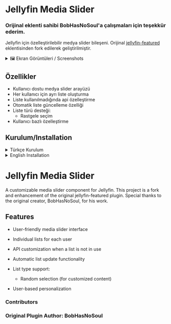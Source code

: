 # Jellyfin Media Slider


### Orijinal eklenti sahibi BobHasNoSoul'a çalışmaları için teşekkür ederim.

Jellyfin için özelleştirilebilir medya slider bileşeni. Orijinal [jellyfin-featured](https://github.com/BobHasNoSoul/jellyfin-featured) eklentisinden fork edilerek geliştirilmiştir.

<details>
<summary>🖼️ Ekran Görüntüleri / Screenshots </summary>

## Kompakt Görünüm / Compact View

![kompak1](https://github.com/user-attachments/assets/8064fc83-1b14-4315-b254-678f1706ee18)

![kompak2](https://github.com/user-attachments/assets/54f145d0-8799-4fb2-abf5-b7394c358909)

## Tam Ekran / Full Screen

![full1](https://github.com/user-attachments/assets/8afefa71-2a38-4338-85e3-6c6450f0cfab)

![full2](https://github.com/user-attachments/assets/1d368599-9b0f-45c1-86f7-1e8420edbf19)

## Ayarlar Sayfası / Settings Page

![settings](https://github.com/user-attachments/assets/7a4ec7db-5292-4a0f-b28c-ba7fff17df1b)

 </details>


## Özellikler

- Kullanıcı dostu medya slider arayüzü
- Her kullanıcı için ayrı liste oluşturma
- Liste kullanılmadığında api özelleştirme
- Otomatik liste güncelleme özelliği
- Liste türü desteği:
  - Rastgele seçim
- Kullanıcı bazlı özelleştirme
  
## Kurulum/Installation
<details>
<summary> Türkçe Kurulum </summary>

### Windows için

İndirdiğiniz sıkıştırılmış klasörü herhangi boş bir klasöre çıkarıp ``` install.bat ``` dosyasını yönetici olarak çalıştırın ve tarayıcı çerezlerini birkaç kez temizleyin.

### Yüklemeyi Kaldırma

``` uninstall.bat ``` dosyasını yönetici olarak çalıştırın.


### Linux için

``` git clone https://github.com/G-grbz/Jellyfin-Media-Slider ```

``` cd Jellyfin-Media-Slider ```

### Kurulum scriptini çalıştırın:

``` sudo chmod +x install.sh && sudo ./install.sh ```

### Tarayıcı çerezlerini temizleyin.

### Liste Güncelleme Scripti

listUpdate klasöründeki script belirli aralıklarla kullanıcı listelerini günceller.

### Gerekli Ayarlar
.env dosyasını düzenleyerek gerekli bilgileri girin.

### Script Seçenekleri
'updateList'	Rastgele içerikleri listeler ( değerleri değiştirmek için listConfig.json el ile yapılandırılmalı ve script yeniden başlatılmalı.)

# Script Çalıştırma

### list ve listUpdate klasörüne okuma yazma izni verin

``` sudo chmod -R a+rw /usr/share/jellyfin/web/slider/list && sudo chmod -R a+rw /usr/share/jellyfin/web/slider/listUpdate ```

### Gerekli bağımlılıkları yükleyin:

``` cd /usr/share/jellyfin/web/slider/listUpdate && npm install dotenv node-fetch ```

### scripti çalıştırın:

``` node updateList.mjs ```

### Yüklemeyi Kaldırma

``` sudo chmod +x /usr/share/jellyfin/web/slider/uninstall.sh && sudo sh /usr/share/jellyfin/web/slider/uninstall.sh ```
</details>

<details>
<summary> English Installation</summary>

### For Windows
Extract the downloaded compressed folder to any empty folder, then run the ``` install.bat ``` file as administrator and clear your browser cookies a few times.

### Uninstalling
Run the ``` uninstall.bat ``` file as administrator.

### For Linux

``` git clone https://github.com/G-grbz/Jellyfin-Media-Slider ```

``` cd Jellyfin-Media-Slider ```

### Run the installation script:

``` sudo chmod +x install.sh && sudo ./install.sh ```

### Clear browser cookies to ensure the changes take effect.

## List Update Script

The script in the listUpdate folder updates user lists at specific intervals.

### Required Settings

Edit the .env file and insert the necessary information.

# Script Options

updateList random content. (To change the values, manually configure the listConfig.json file and restart the script.)

### Running the Script

### Give read-write permission to the list and listUpdate folder

``` sudo chmod -R a+rw /usr/share/jellyfin/web/slider/list && sudo chmod -R a+rw /usr/share/jellyfin/web/slider/listUpdate ```

### Install dependencies:

``` cd /usr/share/jellyfin/web/slider/listUpdate && npm install dotenv node-fetch ```

### Run the script:

``` node updateList.mjs ```

## Uninstallation

## To remove the installation, run:

``` sudo chmod +x /usr/share/jellyfin/web/slider/uninstall.sh && sudo sh /usr/share/jellyfin/web/slider/uninstall.sh ``` </details>

# Jellyfin Media Slider

A customizable media slider component for Jellyfin. This project is a fork and enhancement of the original jellyfin-featured plugin. Special thanks to the original creator, BobHasNoSoul, for his work.

## Features

- User-friendly media slider interface

- Individual lists for each user

- API customization when a list is not in use

- Automatic list update functionality

- List type support:

    - Random selection (for customized content)

- User-based personalization


### Contributors

### Original Plugin Author: BobHasNoSoul
